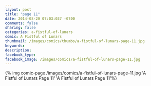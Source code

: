 ```yaml
---
layout: post
title: "page 11"
date: 2014-08-20 07:03:037 -0700
comments: false
sharing: false
categories: a-fistful-of-lunars
comic: A Fistful of Lunars
thumbnail: /images/comics/thumbs/a-fistful-of-lunars-page-11.jpg
keywords: 
description: 
facebook_type: 
facebook_image: /images/comics/a-fistful-of-lunars-page-11.jpg
---
```

{% img comic-page /images/comics/a-fistful-of-lunars-page-11.jpg 'A Fistful of Lunars Page 11' 'A Fistful of Lunars Page 11'%}